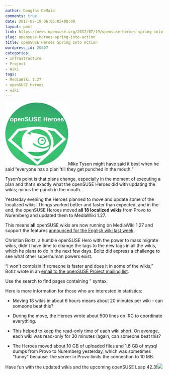 ```yaml
---
author: Douglas DeMaio
comments: true
date: 2017-07-19 06:05:05+00:00
layout: post
link: https://news.opensuse.org/2017/07/19/opensuse-heroes-spring-into-action/
slug: opensuse-heroes-spring-into-action
title: openSUSE Heroes Spring Into Action
wordpress_id: 20507
categories:
- Infrastructure
- Project
- Wiki
tags:
- MediaWiki 1.27
- openSUSE Heroes
- wiki
---
```


![openSUSE-Heroes Logo](/wp-content/uploads/2016/07/openSUSE-Heroes.png)Mike Tyson might have said it best when he said “everyone has a plan ‘till they get punched in the mouth.”

Tyson’s point is that plans change, especially in the moment of executing a plan and that’s exactly what the openSUSE Heroes did with updating the wikis; minus the punch in the mouth.

Yesterday evening the Heroes planned to move and update some of the localized wikis. Things worked better and faster than expected, and in the end, the openSUSE Heroes moved **all 18 localized wikis** from Provo to Nuremberg and updated them to MediaWiki 1.27.

This means **all** openSUSE wikis are now running on MediaWiki 1.27 and support the features [announced for the English wiki last week](https://news.opensuse.org/2017/07/10/english-opensuse-wiki-will-be-updated-and-moved-home/).

Christian Boltz, a humble openSUSE Hero with the power to mass migrate wikis, didn't have time to change the <feed> tags to the new <rss> tags in all the wikis, which he plans to do in the next few days. Boltz did express a challenge to see what other superhuman powers exist.

“I won't complain if someone is faster and does it in some of the wikis,” Botlz wrote in an [email to the openSUSE Project mailing list](https://lists.opensuse.org/opensuse-project/2017-07/msg00012.html).

<!-- more -->Use the search to find pages containing "<feed", and check [https://en.opensuse.org/Help:RSS_feeds](https://en.opensuse.org/Help:RSS_feeds) for the <rss> syntax.

Here is more information for those who are interested in statistics:



 	
  * Moving 18 wikis in about 6 hours means about 20 minutes per wiki - can someone beat this?

 	
  * During the move, the Heroes wrote about 500 lines on IRC to coordinate everything.

 	
  * This helped to keep the read-only time of each wiki short. On average, each wiki was read-only for 30 minutes (again, can someone beat this?

 	
  * The Heroes moved about 10 GB of uploaded files and 1.6 GB of mysql dumps from Provo to Nuremberg yesterday, which was sometimes "funny" because  the server in Provo limits the connection to 10 MB.


Have fun with the updated wikis and the upcoming openSUSE Leap 42.3!![](https://i.ytimg.com/vi/749ChKKHbRk/maxresdefault.jpg)
